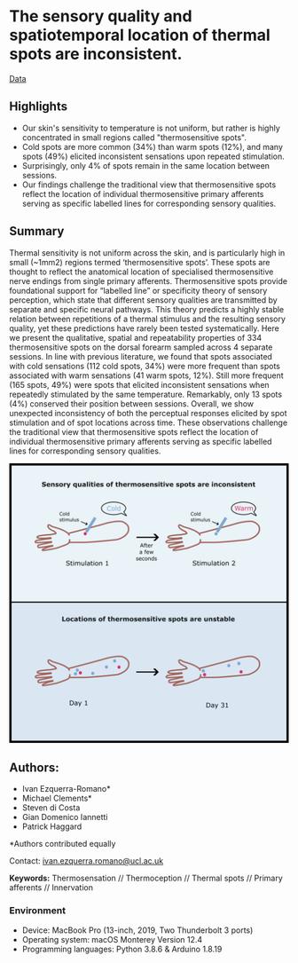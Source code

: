 # The sensory quality and spatiotemporal location of thermal spots are inconsistent.
[Data]()

## Highlights
* Our skin's sensitivity to temperature is not uniform, but rather is highly concentrated in small regions called "thermosensitive spots".
* Cold spots are more common (34%) than warm spots (12%), and many spots (49%) elicited inconsistent sensations upon repeated stimulation.
* Surprisingly, only 4% of spots remain in the same location between sessions.
* Our findings challenge the traditional view that thermosensitive spots reflect the location of individual thermosensitive primary afferents serving as specific labelled lines for corresponding sensory qualities.

## Summary
Thermal sensitivity is not uniform across the skin, and is particularly high in small (~1mm2) regions termed ‘thermosensitive spots’. These spots are thought to reflect the anatomical location of specialised thermosensitive nerve endings from single primary afferents. Thermosensitive spots provide foundational support for “labelled line” or specificity theory of sensory perception, which state that different sensory qualities are transmitted by separate and specific neural pathways. This theory predicts a highly stable relation between repetitions of a thermal stimulus and the resulting sensory quality, yet these predictions have rarely been tested systematically. Here we present the qualitative, spatial and repeatability properties of 334 thermosensitive spots on the dorsal forearm sampled across 4 separate sessions. In line with previous literature, we found that spots associated with cold sensations (112 cold spots, 34%) were more frequent than spots associated with warm sensations (41 warm spots, 12%). Still more frequent (165 spots, 49%) were spots that elicited inconsistent sensations when repeatedly stimulated by the same temperature. Remarkably, only 13 spots (4%) conserved their position between sessions. Overall, we show unexpected inconsistency of both the perceptual responses elicited by spot stimulation and of spot locations across time. These observations challenge the traditional view that thermosensitive spots reflect the location of individual thermosensitive primary afferents serving as specific labelled lines for corresponding sensory qualities.

![Highlights in graphical format](./graphical_abstract.png "Graphical abstract")


## Authors:
- Ivan Ezquerra-Romano*
- Michael Clements*
- Steven di Costa
- Gian Domenico Iannetti
- Patrick Haggard

*Authors contributed equally

Contact: [ivan.ezquerra.romano@ucl.ac.uk](mailto:ivan.ezquerra.romano@ucl.ac.uk)

**Keywords:** Thermosensation // Thermoception // Thermal spots // Primary afferents // Innervation


### Environment
- Device: MacBook Pro (13-inch, 2019, Two Thunderbolt 3 ports)
- Operating system: macOS Monterey Version 12.4
- Programming languages: Python 3.8.6 & Arduino 1.8.19
